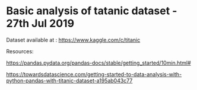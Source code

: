 # Basic analysis of tatanic dataset   - 27th Jul 2019

Dataset available at :  https://www.kaggle.com/c/titanic

Resources: 

https://pandas.pydata.org/pandas-docs/stable/getting_started/10min.html#

https://towardsdatascience.com/getting-started-to-data-analysis-with-python-pandas-with-titanic-dataset-a195ab043c77
